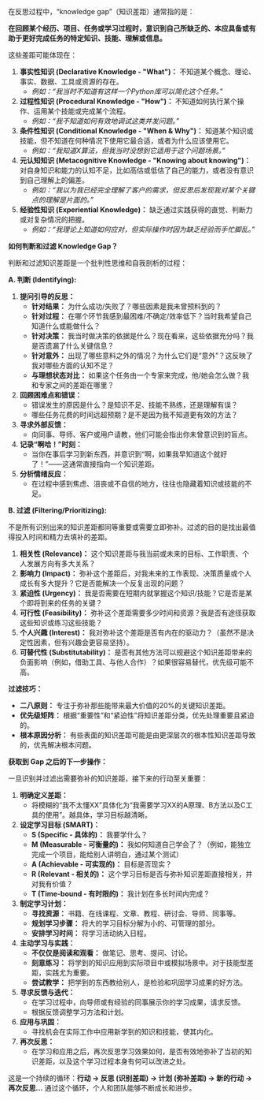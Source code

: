 在反思过程中，“knowledge gap”（知识差距）通常指的是：

**在回顾某个经历、项目、任务或学习过程时，意识到自己所缺乏的、本应具备或有助于更好完成任务的特定知识、技能、理解或信息。**

这些差距可能体现在：

1.  **事实性知识 (Declarative Knowledge - "What")：** 不知道某个概念、理论、事实、数据、工具或资源的存在。
    *   *例如：“我当时不知道有这样一个Python库可以简化这个任务。”*
2.  **过程性知识 (Procedural Knowledge - "How")：** 不知道如何执行某个操作、运用某个技能或完成某个流程。
    *   *例如：“我不知道如何有效地调试这类并发问题。”*
3.  **条件性知识 (Conditional Knowledge - "When & Why")：** 知道某个知识或技能，但不知道在何种情况下使用它最合适，或者为什么应该使用它。
    *   *例如：“我知道X算法，但我当时没想到它适用于这个问题场景。”*
4.  **元认知知识 (Metacognitive Knowledge - "Knowing about knowing")：** 对自身知识和能力的认知不足，比如高估或低估了自己的能力，或者没有意识到自己理解上的偏差。
    *   *例如：“我以为我已经完全理解了客户的需求，但反思后发现我对某个关键点的理解是片面的。”*
5.  **经验性知识 (Experiential Knowledge)：** 缺乏通过实践获得的直觉、判断力或对复杂情况的把握。
    *   *例如：“我理论上知道如何应对，但实际操作时因为缺乏经验而手忙脚乱。”*

**如何判断和过滤 Knowledge Gap？**

判断和过滤知识差距是一个批判性思维和自我剖析的过程：

**A. 判断 (Identifying):**

1.  **提问引导的反思：**
    *   **针对结果：** 为什么成功/失败了？哪些因素是我未曾预料到的？
    *   **针对过程：** 在哪个环节我感到最困难/不确定/效率低下？当时我希望自己知道什么或能做什么？
    *   **针对决策：** 我当时做决策的依据是什么？现在看来，这些依据充分吗？我是否遗漏了什么关键信息？
    *   **针对意外：** 出现了哪些意料之外的情况？为什么它们是“意外”？这反映了我对哪些方面的认知不足？
    *   **与理想状态对比：** 如果这个任务由一个专家来完成，他/她会怎么做？我和专家之间的差距在哪里？
2.  **回顾困难点和错误：**
    *   错误发生的原因是什么？是知识不足、技能不熟练，还是理解有误？
    *   哪些任务花费的时间远超预期？是不是因为我不知道更有效的方法？
3.  **寻求外部反馈：**
    *   向同事、导师、客户或用户请教，他们可能会指出你未曾意识到的盲点。
4.  **记录“啊哈！”时刻：**
    *   当你在事后学习到新东西，并意识到“啊，如果我早知道这个就好了！”——这通常直接指向一个知识差距。
5.  **分析情绪反应：**
    *   在过程中感到焦虑、沮丧或不自信的地方，往往也隐藏着知识或技能的不足。

**B. 过滤 (Filtering/Prioritizing):**

不是所有识别出来的知识差距都同等重要或需要立即弥补。过滤的目的是找出最值得投入时间和精力去填补的差距。

1.  **相关性 (Relevance)：** 这个知识差距与我当前或未来的目标、工作职责、个人发展方向有多大关系？
2.  **影响力 (Impact)：** 弥补这个差距后，对我未来的工作表现、决策质量或个人成长有多大提升？它是否能解决一个反复出现的问题？
3.  **紧迫性 (Urgency)：** 我是否需要在短期内就掌握这个知识/技能？它是否是某个即将到来的任务的关键？
4.  **可行性 (Feasibility)：** 弥补这个差距需要多少时间和资源？我是否有途径获取这些知识或练习这些技能？
5.  **个人兴趣 (Interest)：** 我对弥补这个差距是否有内在的驱动力？（虽然不是决定性因素，但有兴趣会更容易坚持）。
6.  **可替代性 (Substitutability)：** 是否有其他方法可以规避这个知识差距带来的负面影响（例如，借助工具、与他人合作）？如果很容易替代，优先级可能不高。

**过滤技巧：**
*   **二八原则：** 专注于弥补那些能带来最大价值的20%的关键知识差距。
*   **优先级矩阵：** 根据“重要性”和“紧迫性”将知识差距分类，优先处理重要且紧迫的。
*   **根本原因分析：** 有些表面的知识差距可能是由更深层次的根本性知识差距导致的，优先解决根本问题。

**获取到 Gap 之后的下一步操作：**

一旦识别并过滤出需要弥补的知识差距，接下来的行动至关重要：

1.  **明确定义差距：**
    *   将模糊的“我不太懂XX”具体化为“我需要学习XX的A原理、B方法以及C工具的使用”。越具体，学习目标越清晰。
2.  **设定学习目标 (SMART)：**
    *   **S (Specific - 具体的)：** 我要学什么？
    *   **M (Measurable - 可衡量的)：** 我如何知道自己学会了？（例如，能独立完成一个项目，能给别人讲明白，通过某个测试）
    *   **A (Achievable - 可实现的)：** 目标是否现实？
    *   **R (Relevant - 相关的)：** 这个学习目标是否与弥补知识差距直接相关，并对我有价值？
    *   **T (Time-bound - 有时限的)：** 我计划在多长时间内完成？
3.  **制定学习计划：**
    *   **寻找资源：** 书籍、在线课程、文章、教程、研讨会、导师、同事等。
    *   **规划学习步骤：** 将大的学习目标分解为小的、可管理的部分。
    *   **安排学习时间：** 将学习活动纳入日程。
4.  **主动学习与实践：**
    *   **不仅仅是阅读和观看：** 做笔记、思考、提问、讨论。
    *   **刻意练习：** 将学到的知识应用到实际项目中或模拟场景中。对于技能型差距，实践尤为重要。
    *   **尝试教学：** 把学到的东西教给别人，是检验和巩固学习成果的好方法。
5.  **寻求反馈与迭代：**
    *   在学习过程中，向导师或有经验的同事展示你的学习成果，请求反馈。
    *   根据反馈调整学习方法和计划。
6.  **应用与巩固：**
    *   寻找机会在实际工作中应用新学到的知识和技能，使其内化。
7.  **再次反思：**
    *   在学习和应用之后，再次反思学习效果如何，是否有效地弥补了当初的知识差距，以及这个学习过程本身有何可以改进之处。

这是一个持续的循环：**行动 -> 反思 (识别差距) -> 计划 (弥补差距) -> 新的行动 -> 再次反思...** 通过这个循环，个人和团队能够不断成长和进步。